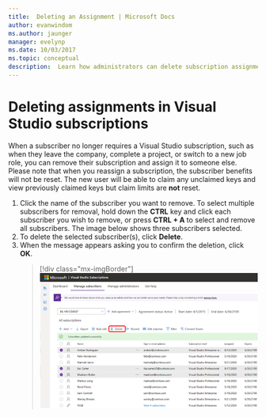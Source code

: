 ```yaml
---
title:  Deleting an Assignment | Microsoft Docs
author: evanwindom
ms.author: jaunger
manager: evelynp
ms.date: 10/03/2017
ms.topic: conceptual
description:  Learn how administrators can delete subscription assignments
---
```


# Deleting assignments in Visual Studio subscriptions

When a subscriber no longer requires a Visual Studio subscription, such as when they leave the company, complete a project, or switch to a new job role, you can remove their subscription and  assign it to someone else. Please note that when you reassign a subscription, the subscriber benefits will not be reset.  The new user will be able to claim any unclaimed keys and view previously claimed keys but claim limits are **not** reset.
1. Click the name of the subscriber you want to remove. To select multiple subscribers for removal, hold down the **CTRL** key and click each subscriber you wish to remove, or press **CTRL + A** to select and remove all subscribers. The image below shows three subscribers selected.
2. To delete the selected subscriber(s), click **Delete**.
3. When the message appears asking you to confirm the deletion, click **OK**.
   > [!div class="mx-imgBorder"]
   > ![Delete subscribers](_img/delete-license/delete-subscribers.png)
